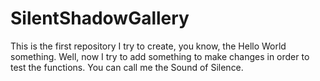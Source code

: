 # SilentShadowGallery
This is the first repository I try to create, you know, the Hello World something.
Well, now I try to add something to make changes in order to test the functions.
You can call me the Sound of Silence.
